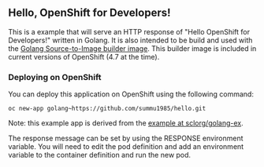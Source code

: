 ## Hello, OpenShift for Developers! ##
This is a example that will serve an HTTP response of "Hello OpenShift for Developers!" written in Golang. It is also
intended to be build and used with the [Golang Source-to-Image builder image](https://github.com/sclorg/golang-container).  This builder image is included in current versions of OpenShift (4.7 at the time).

### Deploying on OpenShift
You can deploy this application on OpenShift using the following command:

```shell
oc new-app golang~https://github.com/summu1985/hello.git
```

Note: this example app is derived from the [example at sclorg/golang-ex](https://github.com/summu1985/hello.git).

The response message can be set by using the RESPONSE environment
variable.  You will need to edit the pod definition and add an
environment variable to the container definition and run the new pod.
